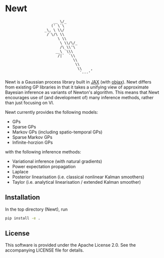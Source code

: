 # Newt

                          __ \/_
                         (' \`\
                      _\, \ \\/ 
                       /`\/\ \\
                            \ \\    
                             \ \\/\/_
                             /\ \\'\
                           __\ `\\\
                            /|`  `\\
                                   \\
                                    \\
                                     \\    ,
                                      `---'  

Newt is a Gaussian process library built in [JAX](https://github.com/google/jax) (with [objax](https://github.com/google/objax)). Newt differs from existing GP libraries in that it takes a unifying view of approximate Bayesian inference as variants of Newton's algorithm. This means that Newt encourages use of (and development of) many inference methods, rather than just focusing on VI.

Newt currently provides the following models:
 - GPs
 - Sparse GPs
 - Markov GPs (including spatio-temporal GPs)
 - Sparse Markov GPs
 - Infinite-horzion GPs

with the following inference methods:
 - Variational inference (with natural gradients)
 - Power expectation propagation
 - Laplace
 - Posterior linearisation (i.e. classical nonlinear Kalman smoothers)
 - Taylor (i.e. analytical linearisation / extended Kalman smoother)

## Installation
In the top directory (Newt), run
```bash
pip install -e .
```

## License

This software is provided under the Apache License 2.0. See the accompanying LICENSE file for details.
